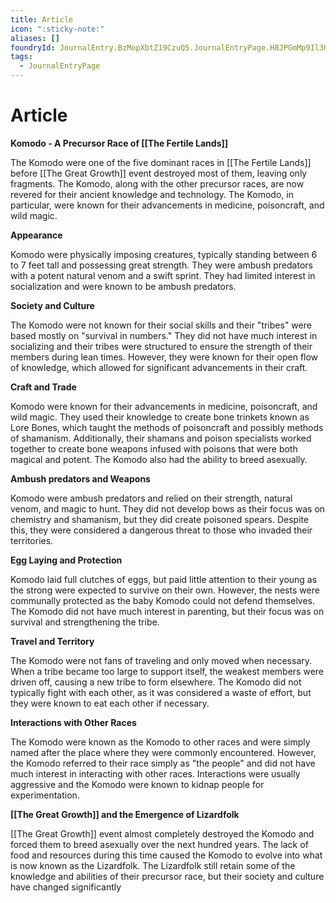 ```yaml
---
title: Article
icon: ":sticky-note:"
aliases: []
foundryId: JournalEntry.BzMopXbtZ19CzuQ5.JournalEntryPage.H8JPGmMp9Il3H2Mx
tags:
  - JournalEntryPage
---
```


# Article
**Komodo - A Precursor Race of [[The Fertile Lands]]**

The Komodo were one of the five dominant races in [[The Fertile Lands]] before [[The Great Growth]] event destroyed most of them, leaving only fragments. The Komodo, along with the other precursor races, are now revered for their ancient knowledge and technology. The Komodo, in particular, were known for their advancements in medicine, poisoncraft, and wild magic.

**Appearance**

Komodo were physically imposing creatures, typically standing between 6 to 7 feet tall and possessing great strength. They were ambush predators with a potent natural venom and a swift sprint. They had limited interest in socialization and were known to be ambush predators.

**Society and Culture**

The Komodo were not known for their social skills and their "tribes" were based mostly on "survival in numbers." They did not have much interest in socializing and their tribes were structured to ensure the strength of their members during lean times. However, they were known for their open flow of knowledge, which allowed for significant advancements in their craft.

**Craft and Trade**

Komodo were known for their advancements in medicine, poisoncraft, and wild magic. They used their knowledge to create bone trinkets known as Lore Bones, which taught the methods of poisoncraft and possibly methods of shamanism. Additionally, their shamans and poison specialists worked together to create bone weapons infused with poisons that were both magical and potent. The Komodo also had the ability to breed asexually.

**Ambush predators and Weapons**

Komodo were ambush predators and relied on their strength, natural venom, and magic to hunt. They did not develop bows as their focus was on chemistry and shamanism, but they did create poisoned spears. Despite this, they were considered a dangerous threat to those who invaded their territories.

**Egg Laying and Protection**

Komodo laid full clutches of eggs, but paid little attention to their young as the strong were expected to survive on their own. However, the nests were communally protected as the baby Komodo could not defend themselves. The Komodo did not have much interest in parenting, but their focus was on survival and strengthening the tribe.

**Travel and Territory**

The Komodo were not fans of traveling and only moved when necessary. When a tribe became too large to support itself, the weakest members were driven off, causing a new tribe to form elsewhere. The Komodo did not typically fight with each other, as it was considered a waste of effort, but they were known to eat each other if necessary.

**Interactions with Other Races**

The Komodo were known as the Komodo to other races and were simply named after the place where they were commonly encountered. However, the Komodo referred to their race simply as "the people" and did not have much interest in interacting with other races. Interactions were usually aggressive and the Komodo were known to kidnap people for experimentation.

**[[The Great Growth]] and the Emergence of Lizardfolk**

[[The Great Growth]] event almost completely destroyed the Komodo and forced them to breed asexually over the next hundred years. The lack of food and resources during this time caused the Komodo to evolve into what is now known as the Lizardfolk. The Lizardfolk still retain some of the knowledge and abilities of their precursor race, but their society and culture have changed significantly